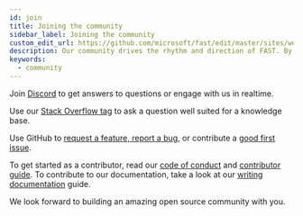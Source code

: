 ```yaml
---
id: join
title: Joining the community
sidebar_label: Joining the community
custom_edit_url: https://github.com/microsoft/fast/edit/master/sites/website/src/docs/community/join.md
description: Our community drives the rhythm and direction of FAST. By taking part, your voice will help shape our future.
keywords:
  - community
---
```


Join [Discord](https://discord.gg/FcSNfg4) to get answers to questions or engage with us in realtime.

Use our [Stack Overflow tag](https://stackoverflow.com/questions/tagged/fast-ui) to ask a question well suited for a knowledge base.

Use GitHub to [request a feature, report a bug](https://github.com/Microsoft/fast/issues/new/choose), or contribute a [good first issue](https://github.com/Microsoft/fast/labels/community:good-first-issue).

To get started as a contributor, read our [code of conduct](code-of-conduct.md) and [contributor guide](contributor-guide.md). To contribute to our documentation, take a look at our [writing documentation](writing-documentation.md) guide.

We look forward to building an amazing open source community with you.
